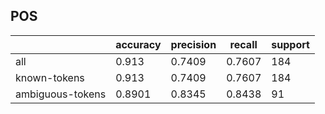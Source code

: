 
## POS

|                  | accuracy | precision | recall | support |
|------------------|----------|-----------|--------|---------|
| all              | 0.913    | 0.7409    | 0.7607 | 184     |
| known-tokens     | 0.913    | 0.7409    | 0.7607 | 184     |
| ambiguous-tokens | 0.8901   | 0.8345    | 0.8438 | 91      |

